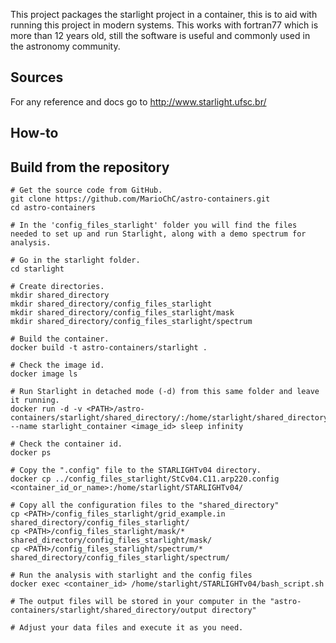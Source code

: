 This project packages the starlight project in a container,
this is to aid with running this project in modern
systems. This works with fortran77 which is more than 12 years
old, still the software is useful and commonly used in the astronomy
community.

## Sources

For any reference and docs go to http://www.starlight.ufsc.br/

## How-to

## Build from the repository
```
# Get the source code from GitHub.
git clone https://github.com/MarioChC/astro-containers.git
cd astro-containers

# In the 'config_files_starlight' folder you will find the files needed to set up and run Starlight, along with a demo spectrum for analysis.

# Go in the starlight folder.
cd starlight

# Create directories.
mkdir shared_directory
mkdir shared_directory/config_files_starlight
mkdir shared_directory/config_files_starlight/mask
mkdir shared_directory/config_files_starlight/spectrum

# Build the container.
docker build -t astro-containers/starlight .

# Check the image id. 
docker image ls

# Run Starlight in detached mode (-d) from this same folder and leave it running.
docker run -d -v <PATH>/astro-containers/starlight/shared_directory/:/home/starlight/shared_directory/ --name starlight_container <image_id> sleep infinity

# Check the container id.
docker ps

# Copy the ".config" file to the STARLIGHTv04 directory.
docker cp ../config_files_starlight/StCv04.C11.arp220.config <container_id_or_name>:/home/starlight/STARLIGHTv04/

# Copy all the configuration files to the "shared_directory"
cp <PATH>/config_files_starlight/grid_example.in shared_directory/config_files_starlight/
cp <PATH>/config_files_starlight/mask/* shared_directory/config_files_starlight/mask/
cp <PATH>/config_files_starlight/spectrum/* shared_directory/config_files_starlight/spectrum/

# Run the analysis with starlight and the config files
docker exec <container_id> /home/starlight/STARLIGHTv04/bash_script.sh

# The output files will be stored in your computer in the "astro-containers/starlight/shared_directory/output directory"

# Adjust your data files and execute it as you need.
```
